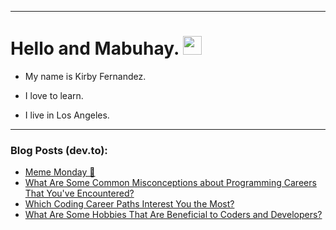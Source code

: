 
<img src="https://komarev.com/ghpvc/?username=kirbygit&style=flat-square&color=blue" alt=""/>

---
<h1>
  Hello and Mabuhay.
  <img src="https://media.giphy.com/media/hvRJCLFzcasrR4ia7z/giphy.gif" width="30px"/>
</h1>

- My name is Kirby Fernandez.

- I love to learn.

- I live in Los Angeles.

---

### Blog Posts (dev.to):
<!-- BLOG-POST-LIST:START -->
- [Meme Monday 🦄](https://dev.to/ben/meme-monday-59gk)
- [What Are Some Common Misconceptions about Programming Careers That You&#39;ve Encountered?](https://dev.to/codenewbieteam/what-are-some-common-misconceptions-about-programming-careers-that-youve-encountered-11b5)
- [Which Coding Career Paths Interest You the Most?](https://dev.to/codenewbieteam/which-coding-career-paths-interest-you-the-most-3bkd)
- [What Are Some Hobbies That Are Beneficial to Coders and Developers?](https://dev.to/codenewbieteam/what-are-some-hobbies-that-are-beneficial-to-coders-and-developers-15n5)
<!-- BLOG-POST-LIST:END -->
